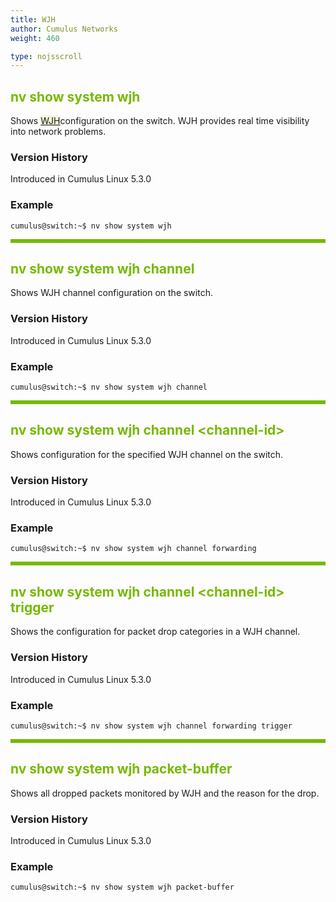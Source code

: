 ```yaml
---
title: WJH
author: Cumulus Networks
weight: 460

type: nojsscroll
---
```

<style>
h { color: RGB(118,185,0)}
</style>
## <h>nv show system wjh</h>

Shows <span style="background-color:#F5F5DC">[WJH](## "What Just Happened")</span>configuration on the switch. WJH provides real time visibility into network problems.

### Version History

Introduced in Cumulus Linux 5.3.0

### Example

```
cumulus@switch:~$ nv show system wjh
```

<HR STYLE="BORDER: DASHED RGB(118,185,0) 0.5PX;BACKGROUND-COLOR: RGB(118,185,0);HEIGHT: 4.0PX;"/>

## <h>nv show system wjh channel</h>

Shows WJH channel configuration on the switch.

### Version History

Introduced in Cumulus Linux 5.3.0

### Example

```
cumulus@switch:~$ nv show system wjh channel
```

<HR STYLE="BORDER: DASHED RGB(118,185,0) 0.5PX;BACKGROUND-COLOR: RGB(118,185,0);HEIGHT: 4.0PX;"/>

## <h>nv show system wjh channel \<channel-id\></h>

Shows configuration for the specified WJH channel on the switch.

### Version History

Introduced in Cumulus Linux 5.3.0

### Example

```
cumulus@switch:~$ nv show system wjh channel forwarding
```

<HR STYLE="BORDER: DASHED RGB(118,185,0) 0.5PX;BACKGROUND-COLOR: RGB(118,185,0);HEIGHT: 4.0PX;"/>

## <h>nv show system wjh channel \<channel-id\> trigger</h>

Shows the configuration for packet drop categories in a WJH channel.

### Version History

Introduced in Cumulus Linux 5.3.0

### Example

```
cumulus@switch:~$ nv show system wjh channel forwarding trigger
```

<HR STYLE="BORDER: DASHED RGB(118,185,0) 0.5PX;BACKGROUND-COLOR: RGB(118,185,0);HEIGHT: 4.0PX;"/>

## <h>nv show system wjh packet-buffer</h>

Shows all dropped packets monitored by WJH and the reason for the drop.

### Version History

Introduced in Cumulus Linux 5.3.0

### Example

```
cumulus@switch:~$ nv show system wjh packet-buffer
```
